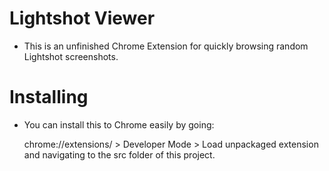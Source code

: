 # Lightshot Viewer
- This is an unfinished Chrome Extension for quickly browsing random Lightshot screenshots.

# Installing
- You can install this to Chrome easily by going:

    chrome://extensions/ > Developer Mode > Load unpackaged extension and navigating to the src folder of this project.
  
